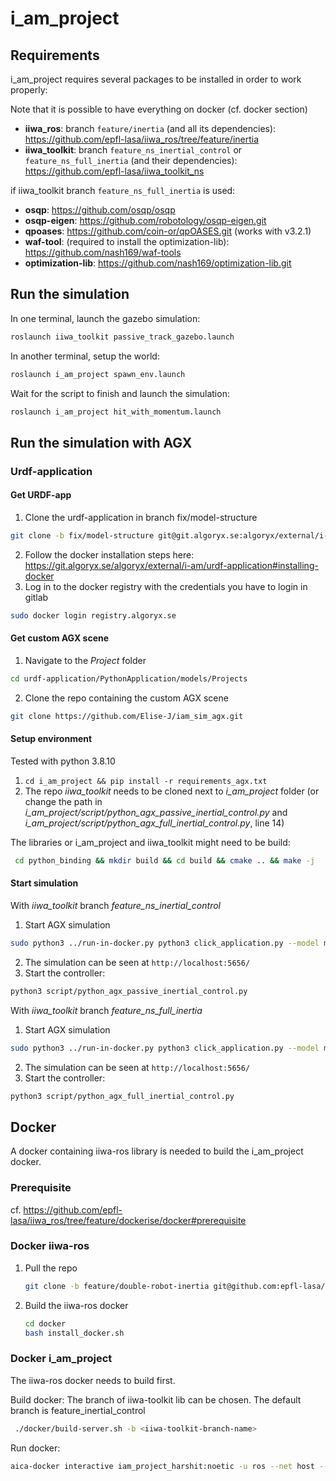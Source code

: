 # i_am_project

## Requirements
i_am_project requires several packages to be installed in order to work properly:

Note that it is possible to have everything on docker (cf. docker section)

* **iiwa_ros**: branch `feature/inertia` (and all its dependencies): https://github.com/epfl-lasa/iiwa_ros/tree/feature/inertia
* **iiwa_toolkit**: branch `feature_ns_inertial_control` or `feature_ns_full_inertia` (and their dependencies):  https://github.com/epfl-lasa/iiwa_toolkit_ns

if iiwa_toolkit branch `feature_ns_full_inertia` is used:

* **osqp**: https://github.com/osqp/osqp
* **osqp-eigen**: https://github.com/robotology/osqp-eigen.git
* **qpoases**: https://github.com/coin-or/qpOASES.git (works with v3.2.1)
* **waf-tool**: (required to install the optimization-lib): https://github.com/nash169/waf-tools
* **optimization-lib**: https://github.com/nash169/optimization-lib.git 

## Run the simulation

In one terminal, launch the gazebo simulation:
``` bash
roslaunch iiwa_toolkit passive_track_gazebo.launch
```
In another terminal, setup the world:
```bash
roslaunch i_am_project spawn_env.launch
```
Wait for the script to finish and launch the simulation:
```bash
roslaunch i_am_project hit_with_momentum.launch 
```

## Run the simulation with AGX

### Urdf-application
#### Get URDF-app
1. Clone the urdf-application in branch fix/model-structure  
```bash
git clone -b fix/model-structure git@git.algoryx.se:algoryx/external/i-am/urdf-application.git
```
2. Follow the docker installation steps here: https://git.algoryx.se/algoryx/external/i-am/urdf-application#installing-docker
3. Log in to the docker registry with the credentials you have to login in gitlab 
```bash 
sudo docker login registry.algoryx.se
```

#### Get custom AGX scene

1. Navigate to the _Project_ folder
```bash
cd urdf-application/PythonApplication/models/Projects
```
2. Clone the repo containing the custom AGX scene
```bash
git clone https://github.com/Elise-J/iam_sim_agx.git
```

#### Setup environment
Tested with python 3.8.10
1. `cd i_am_project && pip install -r requirements_agx.txt`
2. The repo *iiwa_toolkit* needs to be cloned next to *i_am_project* folder (or change the path in *i_am_project/script/python_agx_passive_inertial_control.py* and  *i_am_project/script/python_agx_full_inertial_control.py*, line 14)

The libraries or i_am_project and iiwa_toolkit might need to be build:
```bash
 cd python_binding && mkdir build && cd build && cmake .. && make -j
 ```


#### Start simulation

With *iiwa_toolkit* branch *feature_ns_inertial_control*
1. Start AGX simulation
```bash
sudo python3 ../run-in-docker.py python3 click_application.py --model models/Projects/i_am_project/Scenes/IiwaClickScene.yml:IiwaTorqueClick --timeStep 0.005 --agxOnly --rcs --portRange 5656 5658  --disableClickSync
```
2. The simulation can be seen at  `http://localhost:5656/`
3. Start the controller:
```bash 
python3 script/python_agx_passive_inertial_control.py
```

With *iiwa_toolkit* branch *feature_ns_full_inertia*
1. Start AGX simulation
```bash
sudo python3 ../run-in-docker.py python3 click_application.py --model models/Projects/i_am_project/Scenes/IiwaClickScene.yml:IiwaAngleClick --timeStep 0.005 --agxOnly --rcs --portRange 5656 5658  --disableClickSync
```
2. The simulation can be seen at  `http://localhost:5656/`
3. Start the controller: 
```bash
python3 script/python_agx_full_inertial_control.py
```


## Docker

A docker containing iiwa-ros library is needed to build the i_am_project docker.

### Prerequisite

cf. https://github.com/epfl-lasa/iiwa_ros/tree/feature/dockerise/docker#prerequisite


### Docker iiwa-ros
1. Pull the repo 
    ```bash
    git clone -b feature/double-robot-inertia git@github.com:epfl-lasa/iiwa_ros.git
    ```
    
2. Build the iiwa-ros docker
    ``` bash
    cd docker
    bash install_docker.sh
    ```

### Docker i_am_project
The iiwa-ros docker needs to build first.

Build docker:
The branch of iiwa-toolkit lib can be chosen. The default branch is feature_inertial_control

```bash
 ./docker/build-server.sh -b <iiwa-toolkit-branch-name>
```

Run docker:

``` bash 
aica-docker interactive iam_project_harshit:noetic -u ros --net host --no-hostname -v /path_to_project/i_am_project:/home/ros/ros_ws/src/i_am_project
```
